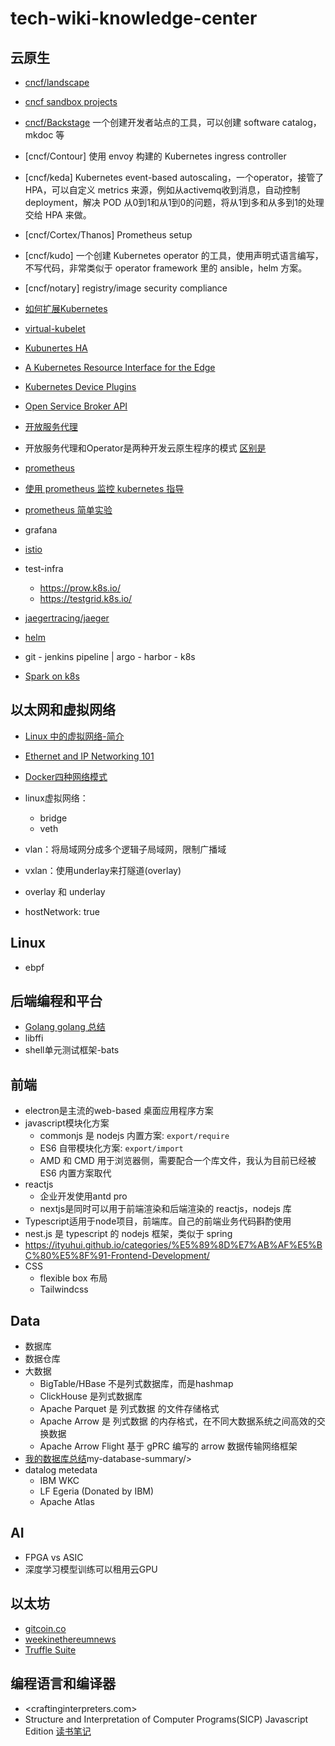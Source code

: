 # tech-wiki-knowledge-center

## 云原生

- [cncf/landscape](https://github.com/cncf/landscape)

- [cncf sandbox projects](https://www.cncf.io/sandbox-projects/)

- [cncf/Backstage](https://backstage.io/)
一个创建开发者站点的工具，可以创建 software catalog，mkdoc 等

- [cncf/Contour] 使用 envoy 构建的 Kubernetes ingress controller

- [cncf/keda] Kubernetes event-based autoscaling，一个operator，接管了HPA，可以自定义 metrics 来源，例如从activemq收到消息，自动控制 deployment，解决 POD 从0到1和从1到0的问题，将从1到多和从多到1的处理交给 HPA 来做。

- [cncf/Cortex/Thanos] Prometheus setup

- [cncf/kudo] 一个创建 Kubernetes operator 的工具，使用声明式语言编写，不写代码，非常类似于 operator framework 里的 ansible，helm 方案。

- [cncf/notary] registry/image security compliance

- [如何扩展Kubernetes](https://kubernetes.io/docs/concepts/extend-kubernetes/)

- [virtual-kubelet](https://github.com/virtual-kubelet/virtual-kubelet)

- [Kubunertes HA](https://kubernetes.io/docs/setup/production-environment/tools/kubeadm/high-availability/)

- [A Kubernetes Resource Interface for the Edge](https://github.com/deislabs/akri)

- [Kubernetes Device Plugins](https://kubernetes.io/docs/concepts/extend-kubernetes/compute-storage-net/device-plugins/)

- [Open Service Broker API](https://github.com/openservicebrokerapi/servicebroker/blob/v2.13/spec.md)

- [开放服务代理](https://www.openservicebrokerapi.org/)

- 开放服务代理和Operator是两种开发云原生程序的模式
[区别是](https://thenewstack.io/kubernetes-operators-and-the-open-service-broker-api-a-perfect-marriage/)

- [prometheus](https://github.com/prometheus/prometheus)

- [使用 prometheus 监控 kubernetes 指导](https://ityuhui.github.io/2021/05/07/notes-for-kubernetes-monitoring-prometheus/)

- [prometheus 简单实验](./prometheus-simple-experiment.md)

- grafana

- [istio](https://istio.io/latest/docs/setup/getting-started/)

- test-infra
  - <https://prow.k8s.io/>
  - <https://testgrid.k8s.io/>

- [jaegertracing/jaeger](https://github.com/jaegertracing/jaeger)

- [helm](https://helm.sh/zh/docs/intro/quickstart/) 

- git - jenkins pipeline | argo - harbor - k8s

- [Spark on k8s](https://github.com/GoogleCloudPlatform/spark-on-k8s-operator/blob/master/docs/user-guide.md)

## 以太网和虚拟网络

- [Linux 中的虚拟网络-简介](https://zboya.github.io/post/virtual_network_in_linux/)

- [Ethernet and IP Networking 101](https://iximiuz.com/en/posts/computer-networking-101/?utm_medium=reddit&utm_source=r_programming)

- [Docker四种网络模式](https://www.jianshu.com/p/22a7032bb7bd)

- linux虚拟网络：
  - bridge
  - veth

- vlan：将局域网分成多个逻辑子局域网，限制广播域

- vxlan：使用underlay来打隧道(overlay)

- overlay 和 underlay

- hostNetwork: true

## Linux

- ebpf

## 后端编程和平台

- [Golang golang 总结](https://github.com/ityuhui/go-experiment/blob/main/README.md)
- libffi
- shell单元测试框架-bats

## 前端

- electron是主流的web-based 桌面应用程序方案
- javascript模块化方案
  - commonjs 是 nodejs 内置方案: `export/require`
  - ES6 自带模块化方案: `export/import`
  - AMD 和 CMD 用于浏览器侧，需要配合一个库文件，我认为目前已经被 ES6 内置方案取代
- reactjs
  - 企业开发使用antd pro
  - nextjs是同时可以用于前端渲染和后端渲染的 reactjs，nodejs 库
- Typescript适用于node项目，前端库。自己的前端业务代码斟酌使用
- nest.js 是 typescript 的 nodejs 框架，类似于 spring
- <https://ityuhui.github.io/categories/%E5%89%8D%E7%AB%AF%E5%BC%80%E5%8F%91-Frontend-Development/>
- CSS
  - flexible box 布局
  - Tailwindcss

## Data

- 数据库
- 数据仓库
- 大数据
  - BigTable/HBase 不是列式数据库，而是hashmap
  - ClickHouse 是列式数据库
  - Apache Parquet 是 列式数据 的文件存储格式
  - Apache Arrow 是 列式数据 的内存格式，在不同大数据系统之间高效的交换数据
  - Apache Arrow Flight 基于 gPRC 编写的 arrow 数据传输网络框架
- [我的数据库总结](https://ityuhui.github.io/2021/06/02/)my-database-summary/>
- datalog metedata
  - IBM WKC
  - LF Egeria (Donated by IBM)
  - Apache Atlas

## AI

- FPGA vs ASIC
- 深度学习模型训练可以租用云GPU

## 以太坊

- [gitcoin.co](https://gitcoin.co/explorer?network=mainnet&idx_status=open&applicants=ALL&order_by=-web3_created)
- [weekinethereumnews](https://weekinethereumnews.com/)
- [Truffle Suite](https://www.trufflesuite.com/docs/truffle/quickstart)

## 编程语言和编译器

- <craftinginterpreters.com>
- Structure and Interpretation of Computer Programs(SICP) Javascript Edition [读书笔记](https://github.com/ityuhui/technical-notes-wiki-kc-todo/blob/master/%E8%AF%BB%E4%B9%A6%E7%AC%94%E8%AE%B0-SICP.md)

